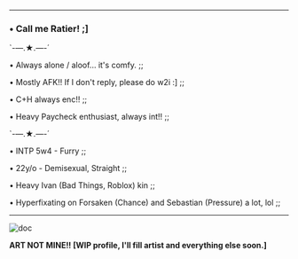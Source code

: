 ----------------------------------
### • Call me Ratier! ;\]

`-—.★.—-´

• Always alone / aloof... it's comfy. ;;

• Mostly AFK!! If I don't reply, please do w2i :\] ;; 

• C+H always enc!! ;; 

• Heavy Paycheck enthusiast, always int!! ;; 
  
`-—.★.—-´

• INTP 5w4 - Furry ;; 

• 22y/o - Demisexual, Straight ;; 

• Heavy Ivan \(Bad Things, Roblox\) kin ;;

• Hyperfixating on Forsaken \(Chance\) and Sebastian \(Pressure\) a lot, lol ;;

 ----------------------------------
 

![doc](https://github.com/user-attachments/assets/af08dbd3-6a8f-4e54-8db3-3686fd4aa71f)

**ART NOT MINE!! \[WIP profile, I'll fill artist and everything else soon.\]**
